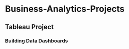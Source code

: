 # Business-Analytics-Projects

## Tableau Project
### [Building Data Dashboards](Building-Data-Dashboards/README.md)
